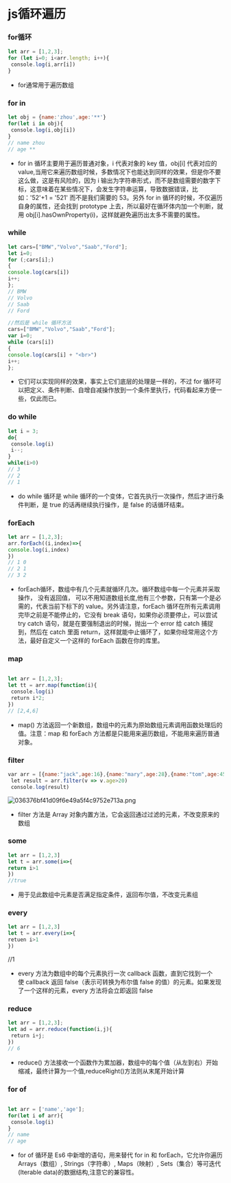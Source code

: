
# js循环遍历
### for循环
```javascript
let arr = [1,2,3];
for (let i=0; i<arr.length; i++){
 console.log(i,arr[i])
}
```
- for通常用于遍历数组

### for in
```javascript
let obj = {name:'zhou',age:'**'}
for(let i in obj){
 console.log(i,obj[i])
}
// name zhou
// age **
```
- for in 循环主要用于遍历普通对象，i 代表对象的 key 值，obj[i] 代表对应的 value,当用它来遍历数组时候，多数情况下也能达到同样的效果，但是你不要这么做，这是有风险的，因为 i 输出为字符串形式，而不是数组需要的数字下标，这意味着在某些情况下，会发生字符串运算，导致数据错误，比如：'52'+1 = '521' 而不是我们需要的 53。另外 for in 循环的时候，不仅遍历自身的属性，还会找到 prototype 上去，所以最好在循环体内加一个判断，就用 obj[i].hasOwnProperty(i)，这样就避免遍历出太多不需要的属性。

### while

```javascript
let cars=["BMW","Volvo","Saab","Ford"];
let i=0;
for (;cars[i];)
{
console.log(cars[i])
i++;
};
// BMW
// Volvo
// Saab
// Ford

//然后是 while 循环方法
cars=["BMW","Volvo","Saab","Ford"];
var i=0;
while (cars[i])
{
console.log(cars[i] + "<br>")
i++;
};
```
- 它们可以实现同样的效果，事实上它们底层的处理是一样的，不过 for 循环可以把定义、条件判断、自增自减操作放到一个条件里执行，代码看起来方便一些，仅此而已。

### do while
```javascript
let i = 3;
do{
 console.log(i)
 i--;
}
while(i>0)
// 3
// 2
// 1
```
- do while 循环是 while 循环的一个变体，它首先执行一次操作，然后才进行条件判断，是 true 的话再继续执行操作，是 false 的话循环结束。

### forEach
```javascript
let arr = [1,2,3];
arr.forEach((i,index)=>{
console.log(i,index)
})
// 1 0
// 2 1
// 3 2
```

- forEach循环，数组中有几个元素就循环几次。循环数组中每一个元素并采取操作， 没有返回值， 可以不用知道数组长度,他有三个参数，只有第一个是必需的，代表当前下标下的 value。另外请注意，forEach 循环在所有元素调用完毕之前是不能停止的，它没有 break 语句，如果你必须要停止，可以尝试 try catch 语句，就是在要强制退出的时候，抛出一个 error 给 catch 捕捉到，然后在 catch 里面 return，这样就能中止循环了，如果你经常用这个方法，最好自定义一个这样的 forEach 函数在你的库里。

### map
```javascript

let arr = [1,2,3];
let tt = arr.map(function(i){
 console.log(i)
 return i*2;
})
// [2,4,6]
```

- map() 方法返回一个新数组，数组中的元素为原始数组元素调用函数处理后的值。注意：map 和 forEach 方法都是只能用来遍历数组，不能用来遍历普通对象。

### filter
   ```javascript
var arr = [{name:"jack",age:16},{name:"mary",age:28},{name:"tom",age:45}]
 let result = arr.filter(v => v.age>20)
 console.log(result)
```
![036376bf41d09f6e49a5f4c9752e713a.png](en-resource://database/13996:1)

- filter 方法是 Array 对象内置方法，它会返回通过过滤的元素，不改变原来的数组

### some
```javascript
let arr = [1,2,3]
let t = arr.some(i=>{
return i>1
})
//true
```
- 用于见此数组中元素是否满足指定条件，返回布尔值，不改变元素组

### every
```javascript
let arr = [1,2,3]
let t = arr.every(i=>{
retuen i>1
})
```
//1
- every 方法为数组中的每个元素执行一次 callback 函数，直到它找到一个使 callback 返回 false（表示可转换为布尔值 false 的值）的元素。如果发现了一个这样的元素，every 方法将会立即返回 false

### reduce
```javascript
let arr = [1,2,3];
let ad = arr.reduce(function(i,j){
 return i+j;
})
// 6

```

- reduce() 方法接收一个函数作为累加器，数组中的每个值（从左到右）开始缩减，最终计算为一个值,reduceRight()方法则从末尾开始计算

### for of
```javascript

let arr = ['name','age'];
for(let i of arr){
 console.log(i)
}
// name
// age
```

- for of 循环是 Es6 中新增的语句，用来替代 for in 和 forEach，它允许你遍历 Arrays（数组）, Strings（字符串）, Maps（映射）, Sets（集合）等可迭代(Iterable data)的数据结构,注意它的兼容性。